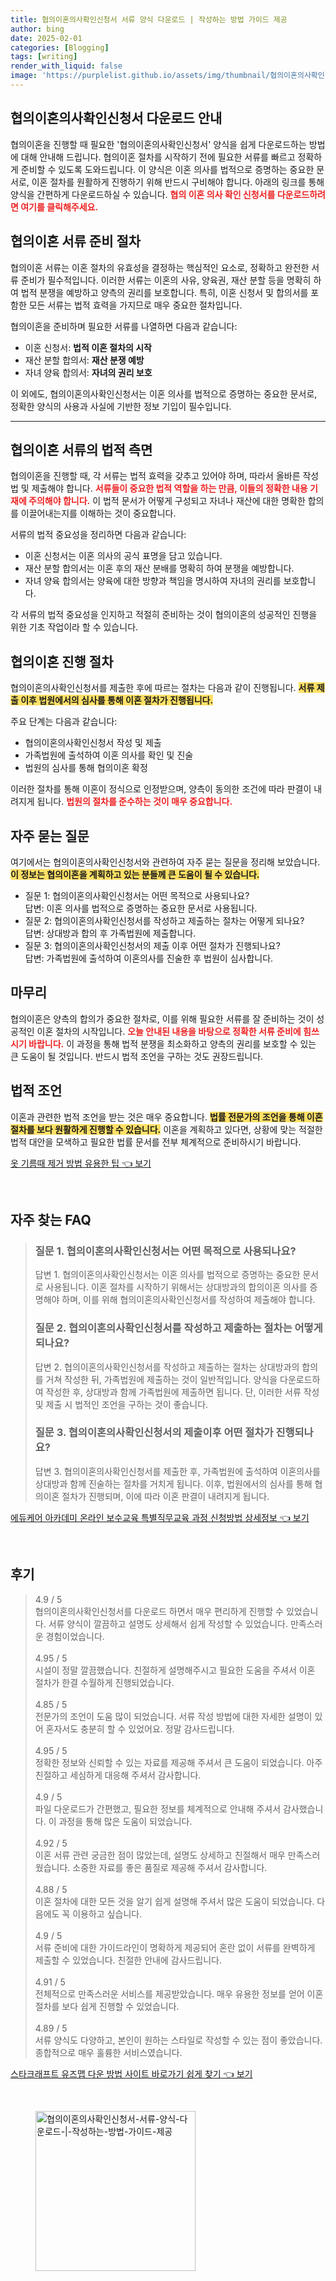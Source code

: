 ```yaml
---
title: 협의이혼의사확인신청서 서류 양식 다운로드 | 작성하는 방법 가이드 제공
author: bing
date: 2025-02-01
categories: [Blogging]
tags: [writing]
render_with_liquid: false
image: 'https://purplelist.github.io/assets/img/thumbnail/협의이혼의사확인신청서-서류-양식-다운로드-|-작성하는-방법-가이드-제공.webp'
---
```



<h2 id='협의이혼의사확인신청서 다운로드'>협의이혼의사확인신청서 다운로드 안내</h2>

<p>협의이혼을 진행할 때 필요한 '협의이혼의사확인신청서' 양식을 쉽게 다운로드하는 방법에 대해 안내해 드립니다. 협의이혼 절차를 시작하기 전에 필요한 서류를 빠르고 정확하게 준비할 수 있도록 도와드립니다. 이 양식은 이혼 의사를 법적으로 증명하는 중요한 문서로, 이혼 절차를 원활하게 진행하기 위해 반드시 구비해야 합니다. 아래의 링크를 통해 양식을 간편하게 다운로드하실 수 있습니다. <b><span style="color: #ee2323;">협의 이혼 의사 확인 신청서를 다운로드하려면 여기를 클릭해주세요.</span></b></p>

<h2 id='협의이혼 서류 준비'>협의이혼 서류 준비 절차</h2>

<p>협의이혼 서류는 이혼 절차의 유효성을 결정하는 핵심적인 요소로, 정확하고 완전한 서류 준비가 필수적입니다. 이러한 서류는 이혼의 사유, 양육권, 재산 분할 등을 명확히 하여 법적 분쟁을 예방하고 양측의 권리를 보호합니다. 특히, 이혼 신청서 및 합의서를 포함한 모든 서류는 법적 효력을 가지므로 매우 중요한 절차입니다.</p>

<p>협의이혼을 준비하며 필요한 서류를 나열하면 다음과 같습니다:</p>

<ul>
    <li>이혼 신청서: <b>법적 이혼 절차의 시작</b></li>
    <li>재산 분할 합의서: <b>재산 분쟁 예방</b></li>
    <li>자녀 양육 합의서: <b>자녀의 권리 보호</b></li>
</ul>

<p>이 외에도, 협의이혼의사확인신청서는 이혼 의사를 법적으로 증명하는 중요한 문서로, 정확한 양식의 사용과 사실에 기반한 정보 기입이 필수입니다.</p>

<hr />

<h2 id='협의이혼 서류의 법적 측면'>협의이혼 서류의 법적 측면</h2>

<p>협의이혼을 진행할 때, 각 서류는 법적 효력을 갖추고 있어야 하며, 따라서 올바른 작성법 및 제출해야 합니다. <b><span style="color: #ee2323;">서류들이 중요한 법적 역할을 하는 만큼, 이들의 정확한 내용 기재에 주의해야 합니다.</span></b> 이 법적 문서가 어떻게 구성되고 자녀나 재산에 대한 명확한 합의를 이끌어내는지를 이해하는 것이 중요합니다.</p>

<p>서류의 법적 중요성을 정리하면 다음과 같습니다:</p>

<ul>
    <li>이혼 신청서는 이혼 의사의 공식 표명을 담고 있습니다.</li>
    <li>재산 분할 합의서는 이혼 후의 재산 분배를 명확히 하여 분쟁을 예방합니다.</li>
    <li>자녀 양육 합의서는 양육에 대한 방향과 책임을 명시하여 자녀의 권리를 보호합니다.</li>
</ul>

<p>각 서류의 법적 중요성을 인지하고 적절히 준비하는 것이 협의이혼의 성공적인 진행을 위한 기초 작업이라 할 수 있습니다.</p>

<h2 id='협의이혼 진행 절차'>협의이혼 진행 절차</h2>

<p>협의이혼의사확인신청서를 제출한 후에 따르는 절차는 다음과 같이 진행됩니다. <b><span style="background-color: #ffe066;">서류 제출 이후 법원에서의 심사를 통해 이혼 절차가 진행됩니다.</span></b></p>

<p>주요 단계는 다음과 같습니다:</p>

<ul>
    <li>협의이혼의사확인신청서 작성 및 제출</li>
    <li>가족법원에 출석하여 이혼 의사를 확인 및 진술</li>
    <li>법원의 심사를 통해 협의이혼 확정</li>
</ul>

<p>이러한 절차를 통해 이혼이 정식으로 인정받으며, 양측이 동의한 조건에 따라 판결이 내려지게 됩니다. <b><span style="color: #ee2323;">법원의 절차를 준수하는 것이 매우 중요합니다.</span></b></p>

<h2 id='자주 묻는 질문'>자주 묻는 질문</h2>

<p>여기에서는 협의이혼의사확인신청서와 관련하여 자주 묻는 질문을 정리해 보았습니다. <b><span style="background-color: #ffe066;">이 정보는 협의이혼을 계획하고 있는 분들께 큰 도움이 될 수 있습니다.</span></b></p>

<ul>
    <li>질문 1: 협의이혼의사확인신청서는 어떤 목적으로 사용되나요? <br>답변: 이혼 의사를 법적으로 증명하는 중요한 문서로 사용됩니다.</li>
    <li>질문 2: 협의이혼의사확인신청서를 작성하고 제출하는 절차는 어떻게 되나요? <br>답변: 상대방과 합의 후 가족법원에 제출합니다.</li>
    <li>질문 3: 협의이혼의사확인신청서의 제출 이후 어떤 절차가 진행되나요? <br>답변: 가족법원에 출석하여 이혼의사를 진술한 후 법원이 심사합니다.</li>
</ul>

<h2 id='마무리'>마무리</h2>

<p>협의이혼은 양측의 합의가 중요한 절차로, 이를 위해 필요한 서류를 잘 준비하는 것이 성공적인 이혼 절차의 시작입니다. <b><span style="color: #ee2323;">오늘 안내된 내용을 바탕으로 정확한 서류 준비에 힘쓰시기 바랍니다.</span></b> 이 과정을 통해 법적 분쟁을 최소화하고 양측의 권리를 보호할 수 있는 큰 도움이 될 것입니다. 반드시 법적 조언을 구하는 것도 권장드립니다.</p>

<h2 id='법적 조언'>법적 조언</h2>

<p>이혼과 관련한 법적 조언을 받는 것은 매우 중요합니다. <b><span style="background-color: #ffe066;">법률 전문가의 조언을 통해 이혼 절차를 보다 원활하게 진행할 수 있습니다.</span></b> 이혼을 계획하고 있다면, 상황에 맞는 적절한 법적 대안을 모색하고 필요한 법률 문서를 전부 체계적으로 준비하시기 바랍니다.</p>


<p><a class="click-button" title="옷 기름때 제거 방법 유용한 팁" href="https://purplelist.github.io/posts/%EC%98%B7-%EA%B8%B0%EB%A6%84%EB%95%8C-%EC%A0%9C%EA%B1%B0-%EB%B0%A9%EB%B2%95-%EC%9C%A0%EC%9A%A9%ED%95%9C-%ED%8C%81/" rel="dofollow">옷 기름때 제거 방법 유용한 팁 👈 보기</a></p><br>
<h2 id='자주_찾는_FAQ'>자주 찾는 FAQ</h2>
<div itemscope="" itemtype="https://schema.org/FAQPage"> 
<blockquote> 
<div itemscope="" itemprop="mainEntity" itemtype="https://schema.org/Question"> 
<h3 itemprop="name">질문 1. 협의이혼의사확인신청서는 어떤 목적으로 사용되나요?</h3> 
<div itemscope="" itemprop="acceptedAnswer" itemtype="https://schema.org/Answer"> 
<span itemprop="text"> 
<p>답변 1. 협의이혼의사확인신청서는 이혼 의사를 법적으로 증명하는 중요한 문서로 사용됩니다. 이혼 절차를 시작하기 위해서는 상대방과의 합의이혼 의사를 증명해야 하며, 이를 위해 협의이혼의사확인신청서를 작성하여 제출해야 합니다.</p> 
</span> 
</div> 
</div> 

<div itemscope="" itemprop="mainEntity" itemtype="https://schema.org/Question"> 
<h3 itemprop="name">질문 2. 협의이혼의사확인신청서를 작성하고 제출하는 절차는 어떻게 되나요?</h3> 
<div itemscope="" itemprop="acceptedAnswer" itemtype="https://schema.org/Answer"> 
<span itemprop="text"> 
<p>답변 2. 협의이혼의사확인신청서를 작성하고 제출하는 절차는 상대방과의 합의를 거쳐 작성한 뒤, 가족법원에 제출하는 것이 일반적입니다. 양식을 다운로드하여 작성한 후, 상대방과 함께 가족법원에 제출하면 됩니다. 단, 이러한 서류 작성 및 제출 시 법적인 조언을 구하는 것이 좋습니다.</p> 
</span> 
</div> 
</div> 

<div itemscope="" itemprop="mainEntity" itemtype="https://schema.org/Question"> 
<h3 itemprop="name">질문 3. 협의이혼의사확인신청서의 제출이후 어떤 절차가 진행되나요?</h3> 
<div itemscope="" itemprop="acceptedAnswer" itemtype="https://schema.org/Answer"> 
<span itemprop="text"> 
<p>답변 3. 협의이혼의사확인신청서를 제출한 후, 가족법원에 출석하여 이혼의사를 상대방과 함께 진술하는 절차를 거치게 됩니다. 이후, 법원에서의 심사를 통해 협의이혼 절차가 진행되며, 이에 따라 이혼 판결이 내려지게 됩니다.</p> 
</span> 
</div> 
</div> 
</blockquote> 
</div>
<p><a class="click-button" title="에듀케어 아카데미 온라인 보수교육 특별직무교육 과정 신청방법 상세정보" href="https://purplelist.github.io/posts/%EC%97%90%EB%93%80%EC%BC%80%EC%96%B4-%EC%95%84%EC%B9%B4%EB%8D%B0%EB%AF%B8-%EC%98%A8%EB%9D%BC%EC%9D%B8-%EB%B3%B4%EC%88%98%EA%B5%90%EC%9C%A1-%ED%8A%B9%EB%B3%84%EC%A7%81%EB%AC%B4%EA%B5%90%EC%9C%A1-%EA%B3%BC%EC%A0%95-%EC%8B%A0%EC%B2%AD%EB%B0%A9%EB%B2%95-%EC%83%81%EC%84%B8%EC%A0%95%EB%B3%B4/" rel="dofollow">에듀케어 아카데미 온라인 보수교육 특별직무교육 과정 신청방법 상세정보 👈 보기</a></p><br>
<h2 id='후기'>후기</h2>
<div itemscope itemtype="https://schema.org/Product">
  <blockquote>
  <div itemprop="review" itemscope itemtype="https://schema.org/Review">
      <div itemprop="reviewRating" itemscope itemtype="https://schema.org/Rating"> <span itemprop="ratingValue">4.9</span> / <span itemprop="bestRating">5</span> </div>
      <span itemprop="reviewBody">협의이혼의사확인신청서를 다운로드 하면서 매우 편리하게 진행할 수 있었습니다. 서류 양식이 깔끔하고 설명도 상세해서 쉽게 작성할 수 있었습니다. 만족스러운 경험이었습니다.</span>
  </div>
  <br>
  <div itemprop="review" itemscope itemtype="https://schema.org/Review">
      <div itemprop="reviewRating" itemscope itemtype="https://schema.org/Rating"> <span itemprop="ratingValue">4.95</span> / <span itemprop="bestRating">5</span> </div>
      <span itemprop="reviewBody">시설이 정말 깔끔했습니다. 친절하게 설명해주시고 필요한 도움을 주셔서 이혼 절차가 한결 수월하게 진행되었습니다.</span>
  </div>
  <br>
  <div itemprop="review" itemscope itemtype="https://schema.org/Review">
      <div itemprop="reviewRating" itemscope itemtype="https://schema.org/Rating"> <span itemprop="ratingValue">4.85</span> / <span itemprop="bestRating">5</span> </div>
      <span itemprop="reviewBody">전문가의 조언이 도움 많이 되었습니다. 서류 작성 방법에 대한 자세한 설명이 있어 혼자서도 충분히 할 수 있었어요. 정말 감사드립니다.</span>
  </div>
  <br>
  <div itemprop="review" itemscope itemtype="https://schema.org/Review">
      <div itemprop="reviewRating" itemscope itemtype="https://schema.org/Rating"> <span itemprop="ratingValue">4.95</span> / <span itemprop="bestRating">5</span> </div>
      <span itemprop="reviewBody">정확한 정보와 신뢰할 수 있는 자료를 제공해 주셔서 큰 도움이 되었습니다. 아주 친절하고 세심하게 대응해 주셔서 감사합니다.</span>
  </div>
  <br>
  <div itemprop="review" itemscope itemtype="https://schema.org/Review">
      <div itemprop="reviewRating" itemscope itemtype="https://schema.org/Rating"> <span itemprop="ratingValue">4.9</span> / <span itemprop="bestRating">5</span> </div>
      <span itemprop="reviewBody">파일 다운로드가 간편했고, 필요한 정보를 체계적으로 안내해 주셔서 감사했습니다. 이 과정을 통해 많은 도움이 되었습니다.</span>
  </div>
  <br>
  <div itemprop="review" itemscope itemtype="https://schema.org/Review">
      <div itemprop="reviewRating" itemscope itemtype="https://schema.org/Rating"> <span itemprop="ratingValue">4.92</span> / <span itemprop="bestRating">5</span> </div>
      <span itemprop="reviewBody">이혼 서류 관련 궁금한 점이 많았는데, 설명도 상세하고 친절해서 매우 만족스러웠습니다. 소중한 자료를 좋은 품질로 제공해 주셔서 감사합니다.</span>
  </div>
  <br>
  <div itemprop="review" itemscope itemtype="https://schema.org/Review">
      <div itemprop="reviewRating" itemscope itemtype="https://schema.org/Rating"> <span itemprop="ratingValue">4.88</span> / <span itemprop="bestRating">5</span> </div>
      <span itemprop="reviewBody">이혼 절차에 대한 모든 것을 알기 쉽게 설명해 주셔서 많은 도움이 되었습니다. 다음에도 꼭 이용하고 싶습니다.</span>
  </div>
  <br>
  <div itemprop="review" itemscope itemtype="https://schema.org/Review">
      <div itemprop="reviewRating" itemscope itemtype="https://schema.org/Rating"> <span itemprop="ratingValue">4.9</span> / <span itemprop="bestRating">5</span> </div>
      <span itemprop="reviewBody">서류 준비에 대한 가이드라인이 명확하게 제공되어 혼란 없이 서류를 완벽하게 제출할 수 있었습니다. 친절한 안내에 감사드립니다.</span>
  </div>
  <br>
  <div itemprop="review" itemscope itemtype="https://schema.org/Review">
      <div itemprop="reviewRating" itemscope itemtype="https://schema.org/Rating"> <span itemprop="ratingValue">4.91</span> / <span itemprop="bestRating">5</span> </div>
      <span itemprop="reviewBody">전체적으로 만족스러운 서비스를 제공받았습니다. 매우 유용한 정보를 얻어 이혼 절차를 보다 쉽게 진행할 수 있었습니다.</span>
  </div>
  <br>
  <div itemprop="review" itemscope itemtype="https://schema.org/Review">
      <div itemprop="reviewRating" itemscope itemtype="https://schema.org/Rating"> <span itemprop="ratingValue">4.89</span> / <span itemprop="bestRating">5</span> </div>
      <span itemprop="reviewBody">서류 양식도 다양하고, 본인이 원하는 스타일로 작성할 수 있는 점이 좋았습니다. 종합적으로 매우 훌륭한 서비스였습니다.</span>
  </div>
  </blockquote>
</div>
<p><a class="click-button" title="스타크래프트 유즈맵 다운 방법 사이트 바로가기 쉽게 찾기" href="https://purplelist.github.io/posts/%EC%8A%A4%ED%83%80%ED%81%AC%EB%9E%98%ED%94%84%ED%8A%B8-%EC%9C%A0%EC%A6%88%EB%A7%B5-%EB%8B%A4%EC%9A%B4-%EB%B0%A9%EB%B2%95-%EC%82%AC%EC%9D%B4%ED%8A%B8-%EB%B0%94%EB%A1%9C%EA%B0%80%EA%B8%B0-%EC%89%BD%EA%B2%8C-%EC%B0%BE%EA%B8%B0/" rel="dofollow">스타크래프트 유즈맵 다운 방법 사이트 바로가기 쉽게 찾기 👈 보기</a></p><br>
<figure class="image"><img src="https://purplelist.github.io/assets/img/thumbnail/협의이혼의사확인신청서-서류-양식-다운로드-|-작성하는-방법-가이드-제공.webp" alt="협의이혼의사확인신청서-서류-양식-다운로드-|-작성하는-방법-가이드-제공" width="256" height="256"></figure>